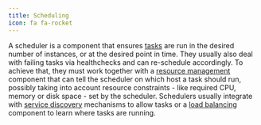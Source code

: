 ```yaml
---
title: Scheduling
icon: fa fa-rocket
---
```

A scheduler is a component that ensures [tasks](/tech/task)
are run in the desired number of instances, or at the desired point in time.
They usually also deal with failing tasks via healthchecks and can re-schedule
accordingly.
To achieve that, they must work together with a [resource management](/components/resource-management)
component that can tell the scheduler on which host a task should run, possibly
taking into account resource constraints - like required CPU, memory or disk
space - set by the scheduler.
Schedulers usually integrate with [service discovery](/components/service-discovery)
mechanisms to allow tasks or a [load balancing](/components/load-balancing) component
to learn where tasks are running.
